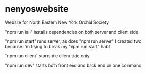 # nenyoswebsite
Website for North Eastern New York Orchid Society

"npm run iall" installs dependencies on both server and client side

"npm run start" runs server, as does "npm run server" I created two because I'm trying to break my "npm run start" 
habit.

"npm run client" starts the client side only

"npm run dev" starts both front end and back end on one command

